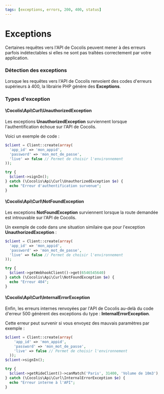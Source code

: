 ```yaml
---
tags: [exceptions, errors, 200, 400, status]
---
```


# Exceptions

Certaines requêtes vers l'API de Cocolis peuvent mener à des erreurs parfois indétectables si elles ne sont pas traîtées correctement par votre application.

### Détection des exceptions

Lorsque les requêtes vers l'API de Cocolis renvoient des codes d'erreurs supérieurs à 400, la librairie PHP génère des **Exceptions**.

### Types d'exception

#### \Cocolis\Api\Curl\UnauthorizedException

Les exceptions **UnauthorizedException** surviennent lorsque l'authentification échoue sur l'API de Cocolis.

Voici un exemple de code :

```php
$client = Client::create(array(
  'app_id' => 'mon_appid',
  'password' => 'mon_mot_de_passe',
  'live' => false // Permet de choisir l'environnement
));

try {
  $client->signIn();
} catch (\Cocolis\Api\Curl\UnauthorizedException $e) {
  echo "Erreur d'authentification survenue";
}
```

#### \Cocolis\Api\Curl\NotFoundException

Les exceptions **NotFoundException** surviennent lorsque la route demandée est introuvable sur l'API de Cocolis.

Un exemple de code dans une situation similaire que pour l'exception **UnauthorizedException** :

``` php
$client = Client::create(array(
  'app_id' => 'mon_appid',
  'password' => 'mon_mot_de_passe',
  'live' => false // Permet de choisir l'environnement
));

try {
  $client->getWebhookClient()->get(6546545640)
} catch (\Cocolis\Api\Curl\NotFoundException $e) {
  echo "Erreur 404";
}
```

#### \Cocolis\Api\Curl\InternalErrorException

Enfin, les erreurs internes renvoyées par l'API de Cocolis au-delà du code d'erreur 500 génèrent des exceptions du type : **InternalErrorException**.

Cette erreur peut survenir si vous envoyez des mauvais paramètres par exemple :


``` php
$client = Client::create(array(
    'app_id' => 'mon_appid',
    'password' => 'mon_mot_de_passe',
    'live' => false // Permet de choisir l'environnement
  ));
$client->signIn();

try {
  $client->getRideClient()->canMatch('Paris', 31400, 'Volume de 10m3');
} catch (\Cocolis\Api\Curl\InternalErrorException $e) {
  echo "Erreur interne à l'API";
}
```

